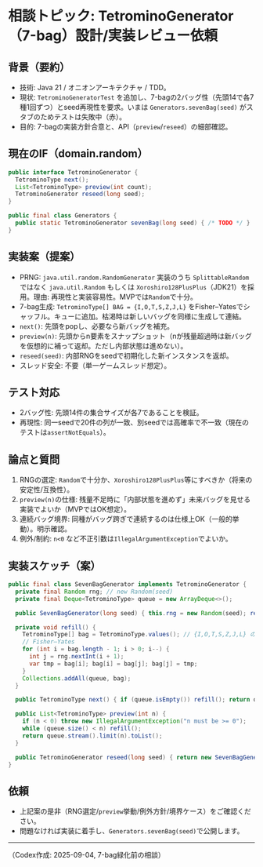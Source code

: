 # 相談トピック: TetrominoGenerator（7-bag）設計/実装レビュー依頼

## 背景（要約）
- 技術: Java 21 / オニオンアーキテクチャ / TDD。
- 現状: `TetrominoGeneratorTest` を追加し、7-bagの2バッグ性（先頭14で各7種1回ずつ）とseed再現性を要求。いまは `Generators.sevenBag(seed)` がスタブのためテストは失敗中（赤）。
- 目的: 7-bagの実装方針合意と、API（`preview`/`reseed`）の細部確認。

## 現在のIF（domain.random）
```java
public interface TetrominoGenerator {
  TetrominoType next();
  List<TetrominoType> preview(int count);
  TetrominoGenerator reseed(long seed);
}

public final class Generators {
  public static TetrominoGenerator sevenBag(long seed) { /* TODO */ }
}
```

## 実装案（提案）
- PRNG: `java.util.random.RandomGenerator` 実装のうち `SplittableRandom` ではなく `java.util.Random` もしくは `Xoroshiro128PlusPlus`（JDK21）を採用。理由: 再現性と実装容易性。MVPでは`Random`で十分。
- 7-bag生成: `TetrominoType[] BAG = {I,O,T,S,Z,J,L}` をFisher–Yatesでシャッフル。キューに追加。枯渇時は新しいバッグを同様に生成して連結。
- `next()`: 先頭をpopし、必要なら新バッグを補充。
- `preview(n)`: 先頭からn要素をスナップショット（nが残量超過時は新バッグを仮想的に補って返却。ただし内部状態は進めない）。
- `reseed(seed)`: 内部RNGをseedで初期化した新インスタンスを返却。
- スレッド安全: 不要（単一ゲームスレッド想定）。

## テスト対応
- 2バッグ性: 先頭14件の集合サイズが各7であることを検証。
- 再現性: 同一seedで20件の列が一致、別seedでは高確率で不一致（現在のテストは`assertNotEquals`）。

## 論点と質問
1. RNGの選定: `Random`で十分か、`Xoroshiro128PlusPlus`等にすべきか（将来の安定性/互換性）。
2. `preview(n)`の仕様: 残量不足時に「内部状態を進めず」未来バッグを見せる実装でよいか（MVPではOK想定）。
3. 連続バッグ境界: 同種がバッグ跨ぎで連続するのは仕様上OK（一般的挙動）。明示確認。
4. 例外/制約: `n<0` など不正引数は`IllegalArgumentException`でよいか。

## 実装スケッチ（案）
```java
public final class SevenBagGenerator implements TetrominoGenerator {
  private final Random rng; // new Random(seed)
  private final Deque<TetrominoType> queue = new ArrayDeque<>();

  public SevenBagGenerator(long seed) { this.rng = new Random(seed); refill(); }

  private void refill() {
    TetrominoType[] bag = TetrominoType.values(); // {I,O,T,S,Z,J,L} の順に定義しておく
    // Fisher–Yates
    for (int i = bag.length - 1; i > 0; i--) {
      int j = rng.nextInt(i + 1);
      var tmp = bag[i]; bag[i] = bag[j]; bag[j] = tmp;
    }
    Collections.addAll(queue, bag);
  }

  public TetrominoType next() { if (queue.isEmpty()) refill(); return queue.removeFirst(); }

  public List<TetrominoType> preview(int n) {
    if (n < 0) throw new IllegalArgumentException("n must be >= 0");
    while (queue.size() < n) refill();
    return queue.stream().limit(n).toList();
  }

  public TetrominoGenerator reseed(long seed) { return new SevenBagGenerator(seed); }
}
```

## 依頼
- 上記案の是非（RNG選定/`preview`挙動/例外方針/境界ケース）をご確認ください。
- 問題なければ実装に着手し、`Generators.sevenBag(seed)`で公開します。

---
（Codex作成: 2025-09-04, 7-bag緑化前の相談）

